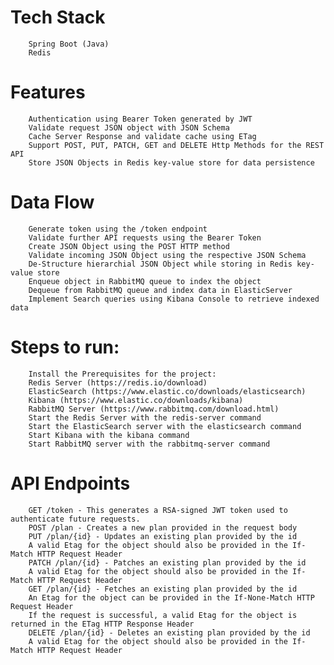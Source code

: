 # Tech Stack
        Spring Boot (Java)
        Redis

# Features
        Authentication using Bearer Token generated by JWT
        Validate request JSON object with JSON Schema
        Cache Server Response and validate cache using ETag
        Support POST, PUT, PATCH, GET and DELETE Http Methods for the REST API
        Store JSON Objects in Redis key-value store for data persistence
# Data Flow
        Generate token using the /token endpoint
        Validate further API requests using the Bearer Token
        Create JSON Object using the POST HTTP method
        Validate incoming JSON Object using the respective JSON Schema
        De-Structure hierarchial JSON Object while storing in Redis key-value store
        Enqueue object in RabbitMQ queue to index the object
        Dequeue from RabbitMQ queue and index data in ElasticServer
        Implement Search queries using Kibana Console to retrieve indexed data
# Steps to run:
        Install the Prerequisites for the project:
        Redis Server (https://redis.io/download)
        ElasticSearch (https://www.elastic.co/downloads/elasticsearch)
        Kibana (https://www.elastic.co/downloads/kibana)
        RabbitMQ Server (https://www.rabbitmq.com/download.html)
        Start the Redis Server with the redis-server command
        Start the ElasticSearch server with the elasticsearch command
        Start Kibana with the kibana command
        Start RabbitMQ server with the rabbitmq-server command
# API Endpoints
        GET /token - This generates a RSA-signed JWT token used to authenticate future requests.
        POST /plan - Creates a new plan provided in the request body
        PUT /plan/{id} - Updates an existing plan provided by the id
        A valid Etag for the object should also be provided in the If-Match HTTP Request Header
        PATCH /plan/{id} - Patches an existing plan provided by the id
        A valid Etag for the object should also be provided in the If-Match HTTP Request Header
        GET /plan/{id} - Fetches an existing plan provided by the id
        An Etag for the object can be provided in the If-None-Match HTTP Request Header
        If the request is successful, a valid Etag for the object is returned in the ETag HTTP Response Header
        DELETE /plan/{id} - Deletes an existing plan provided by the id
        A valid Etag for the object should also be provided in the If-Match HTTP Request Header
